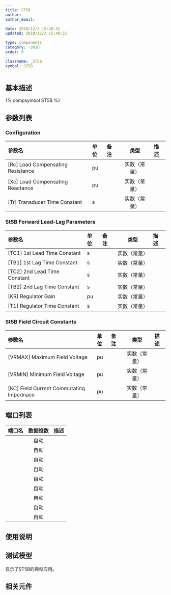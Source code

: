 ```yaml
---
title: ST5B
author: 
author_email:

date: 2018/12/3 15:48:32
updated: 2018/12/3 15:48:32

type: components
category: -3010
order: 0

classname: _ST5B
symbol: ST5B
---
```

## 基本描述
{% compsymbol ST5B %}

## 参数列表
### Configuration
| 参数名 | 单位 | 备注 | 类型 | 描述 |
| :--- | :--- | :--- | :--: | :--- |
| \[Rc\] Load Compensating Resistance | pu |  | 实数（常量） |  |
| \[Xc\] Load Compensating Reactance | pu |  | 实数（常量） |  |
| \[Tr\] Transducer Time Constant | s |  | 实数（常量） |  |

### St5B Forward Lead-Lag Parameters
| 参数名 | 单位 | 备注 | 类型 | 描述 |
| :--- | :--- | :--- | :--: | :--- |
| \[TC1\] 1st Lead Time Constant | s |  | 实数（常量） |  |
| \[TB1\] 1st Lag Time Constant | s |  | 实数（常量） |  |
| \[TC2\] 2nd Lead Time Constant | s |  | 实数（常量） |  |
| \[TB2\] 2nd Lag Time Constant | s |  | 实数（常量） |  |
| \[KR\] Regulator Gain | pu |  | 实数（常量） |  |
| \[T1\] Regulator Time Constant | s |  | 实数（常量） |  |

### St5B Field Circuit Constants
| 参数名 | 单位 | 备注 | 类型 | 描述 |
| :--- | :--- | :--- | :--: | :--- |
| \[VRMAX\] Maximum Field Voltage | pu |  | 实数（常量） |  |
| \[VRMIN\] Minimum Field Voltage | pu |  | 实数（常量） |  |
| \[KC\] Field Current Commutating Impednace | pu |  | 实数（常量） |  |


## 端口列表

| 端口名 | 数据维数 | 描述 |
| :--- | :--:  | :--- |
|  | 自动 | |                   
|  | 自动 | |                   
|  | 自动 | |                   
|  | 自动 | |                   
|  | 自动 | |                   
|  | 自动 | |                   
|  | 自动 | |                   
|  | 自动 | |                   
|  | 自动 | |                   

## 使用说明


## 测试模型
[<test name>](<test link>)显示了ST5B的典型应用。

## 相关元件


